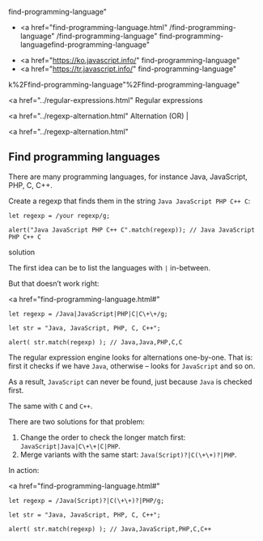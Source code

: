 find-programming-language"

-   <a href="find-programming-language.html"
    /find-programming-language"
    /find-programming-language"
    find-programming-languagefind-programming-language"

<!-- -->

-   <a href="https://ko.javascript.info/"
    find-programming-language"
-   <a href="https://tr.javascript.info/"
    find-programming-language"

k%2Ffind-programming-language"%2Ffind-programming-language" </a>

<a href="../regular-expressions.html" Regular expressions</span></a>

<a href="../regexp-alternation.html" Alternation (OR) |</span></a>

<a href="../regexp-alternation.html"

## Find programming languages

There are many programming languages, for instance Java, JavaScript, PHP, C, C++.

Create a regexp that finds them in the string `Java JavaScript PHP C++ C`:

    let regexp = /your regexp/g;

    alert("Java JavaScript PHP C++ C".match(regexp)); // Java JavaScript PHP C++ C

solution

The first idea can be to list the languages with `|` in-between.

But that doesn’t work right:

<a href="find-programming-language.html#"
<a href="find-programming-language.html#" class="toolbar__button toolbar__button_edit" title="open in sandbox"></a>

    let regexp = /Java|JavaScript|PHP|C|C\+\+/g;

    let str = "Java, JavaScript, PHP, C, C++";

    alert( str.match(regexp) ); // Java,Java,PHP,C,C

The regular expression engine looks for alternations one-by-one. That is: first it checks if we have `Java`, otherwise – looks for `JavaScript` and so on.

As a result, `JavaScript` can never be found, just because `Java` is checked first.

The same with `C` and `C++`.

There are two solutions for that problem:

1.  Change the order to check the longer match first: `JavaScript|Java|C\+\+|C|PHP`.
2.  Merge variants with the same start: `Java(Script)?|C(\+\+)?|PHP`.

In action:

<a href="find-programming-language.html#"
<a href="find-programming-language.html#" class="toolbar__button toolbar__button_edit" title="open in sandbox"></a>

    let regexp = /Java(Script)?|C(\+\+)?|PHP/g;

    let str = "Java, JavaScript, PHP, C, C++";

    alert( str.match(regexp) ); // Java,JavaScript,PHP,C,C++
